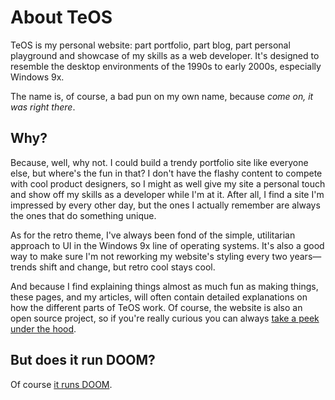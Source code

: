 # About TeOS

TeOS is my personal website: part portfolio, part blog, part personal playground and showcase of my skills as a web developer. It's designed to resemble the desktop environments of the 1990s to early 2000s, especially Windows 9x.

The name is, of course, a bad pun on my own name, because _come on, it was right there_.

## Why?

Because, well, why not. I could build a trendy portfolio site like everyone else, but where's the fun in that? I don't have the flashy content to compete with cool product designers, so I might as well give my site a personal touch and show off my skills as a developer while I'm at it. After all, I find a site I'm impressed by every other day, but the ones I actually remember are always the ones that do something unique.

As for the retro theme, I've always been fond of the simple, utilitarian approach to UI in the Windows 9x line of operating systems. It's also a good way to make sure I'm not reworking my website's styling every two years—trends shift and change, but retro cool stays cool.

And because I find explaining things almost as much fun as making things, these pages, and my articles, will often contain detailed explanations on how the different parts of TeOS work. Of course, the website is also an open source project, so if you're really curious you can always [take a peek under the hood](https://github.com/teofum/dither).

## But does it run DOOM?

Of course [it runs DOOM](?/02.Applications/03.DOSEmu/01.About%20DOSEmu.md).